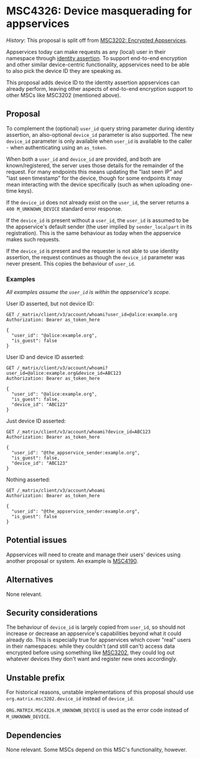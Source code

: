 # MSC4326: Device masquerading for appservices

*History*: This proposal is split off from [MSC3202: Encrypted Appservices](https://github.com/matrix-org/matrix-spec-proposals/pull/3202).

Appservices today can make requests as any (local) user in their namespace through [identity assertion](https://spec.matrix.org/v1.15/application-service-api/#identity-assertion).
To support end-to-end encryption and other similar device-centric functionality, appservices need to
be able to also pick the device ID they are speaking as.

This proposal adds device ID to the identity assertion appservices can already perform, leaving other
aspects of end-to-end encryption support to other MSCs like MSC3202 (mentioned above).


## Proposal

To complement the (optional) `user_id` query string parameter during identity assertion, an also-optional
`device_id` parameter is also supported. The new `device_id` parameter is only available when `user_id`
is available to the caller - when authenticating using an `as_token`.

When both a `user_id` and `device_id` are provided, and both are known/registered, the server uses those
details for the remainder of the request. For many endpoints this means updating the "last seen IP"
and "last seen timestamp" for the device, though for some endpoints it may mean interacting with the
device specifically (such as when uploading one-time keys).

If the `device_id` does not already exist on the `user_id`, the server returns a `400 M_UNKNOWN_DEVICE`
standard error response.

If the `device_id` is present without a `user_id`, the `user_id` is assumed to be the appservice's
default sender (the user implied by `sender_localpart` in its registration). This is the same behaviour
as today when the appservice makes such requests.

If the `device_id` is present and the requester is not able to use identity assertion, the request
continues as though the `device_id` parameter was never present. This copies the behaviour of `user_id`.

### Examples

*All examples assume the `user_id` is within the appservice's scope.*

User ID asserted, but not device ID:

```text
GET /_matrix/client/v3/account/whoami?user_id=@alice:example.org
Authorization: Bearer as_token_here

{
  "user_id": "@alice:example.org",
  "is_guest": false
}
```

User ID and device ID asserted:

```text
GET /_matrix/client/v3/account/whoami?user_id=@alice:example.org&device_id=ABC123
Authorization: Bearer as_token_here

{
  "user_id": "@alice:example.org",
  "is_guest": false,
  "device_id": "ABC123"
}
```

Just device ID asserted:

```text
GET /_matrix/client/v3/account/whoami?device_id=ABC123
Authorization: Bearer as_token_here

{
  "user_id": "@the_appservice_sender:example.org",
  "is_guest": false,
  "device_id": "ABC123"
}
```

Nothing asserted:

```text
GET /_matrix/client/v3/account/whoami
Authorization: Bearer as_token_here

{
  "user_id": "@the_appservice_sender:example.org",
  "is_guest": false
}
```

## Potential issues

Appservices will need to create and manage their users' devices using another proposal or system. An
example is [MSC4190](https://github.com/matrix-org/matrix-spec-proposals/pull/4190).


## Alternatives

None relevant.


## Security considerations

The behaviour of `device_id` is largely copied from `user_id`, so should not increase or decrease an
appservice's capabilities beyond what it could already do. This is especially true for appservices
which cover "real" users in their namespaces: while they couldn't (and still can't) access data encrypted
before using something like [MSC3202](https://github.com/matrix-org/matrix-spec-proposals/pull/3202),
they could log out whatever devices they don't want and register new ones accordingly.


## Unstable prefix

For historical reasons, unstable implementations of this proposal should use `org.matrix.msc3202.device_id`
instead of `device_id`.

`ORG.MATRIX.MSC4326.M_UNKNOWN_DEVICE` is used as the error code instead of `M_UNKNOWN_DEVICE`.

## Dependencies

None relevant. Some MSCs depend on this MSC's functionality, however.
